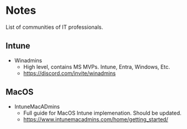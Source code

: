 # Notes

List of communities of IT professionals.

## Intune

* Winadmins
  * High level, contains MS MVPs. Intune, Entra, Windows, Etc.
  * <https://discord.com/invite/winadmins>

## MacOS

* IntuneMacADmins
  * Full guide for MacOS Intune implemenation. Should be updated.
  * <https://www.intunemacadmins.com/home/getting_started/>

